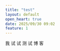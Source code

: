 ```yaml
---
title: "test"
layout: default
open_heart: true
date: 2025/09/30 09:02
feature: 1
---
```


我
试
试
测
试
博
客
